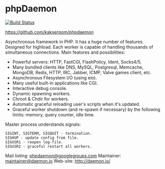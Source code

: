 phpDaemon
=========
[![Build Status](https://travis-ci.org/kakserpom/phpdaemon.svg?branch=master)](https://travis-ci.org/kakserpom/phpdaemon)

https://github.com/kakserpom/phpdaemon

Asynchronous framework in PHP. It has a huge number of features. Designed for highload.
Each worker is capable of handling thousands of simultaneous connections.
Main features and possibilities:

 * Powerful servers: HTTP, FastCGI, FlashPolicy, Ident, Socks4/5.
 * Many bundled clients like DNS, MySQL, Postgresql, Memcache, MongoDB, Redis, HTTP, IRC, Jabber, ICMP, Valve games client, etc.
 * Asynchronous Filesystem I/O (using eio).
 * Many useful built-in applications like CGI.
 * Interactive debug console.
 * Dynamic spawning workers.
 * Chroot & Chdir for workers.
 * Automatic graceful reloading user's scripts when it's updated.
 * Graceful worker shutdown (and re-spawn if necessary) by the following limits: memory, query counter, idle time.

Master process understands signals:
	
	SIGINT, SIGTERM, SIGQUIT - termination.
	SIGHUP - update config from file.
	SIGUSR1 - reopen log-file.
	SIGUSR2 - graceful restart all workers.

Mail listing: phpdaemon@googlegroups.com
Maintainer: maintainer@daemon.io
Web-site: http://daemon.io/

